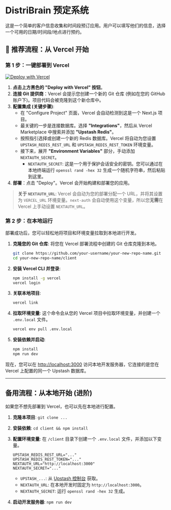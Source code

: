 # DistriBrain 预定系统

这是一个简单的客户信息收集和时间段预订应用。用户可以填写他们的信息，选择一个可用的日期/时间段/地点进行预约。

## 🚀 推荐流程：从 Vercel 开始

### 第 1 步：一键部署到 Vercel

<a href="https://vercel.com/new/clone?repository-url=https%3A%2F%2Fgithub.com%2Fdoem97%2Fsimple-form" target="_blank" rel="noopener noreferrer">
    <img src="https://vercel.com/button" alt="Deploy with Vercel" />
</a>

1.  **点击上方黑色的 "Deploy with Vercel" 按钮**。
2.  **连接 Git 提供商**：Vercel 会提示您创建一个新的 Git 仓库 (例如在您的 GitHub 账户下)。项目代码会被克隆到这个新仓库中。
3.  **配置集成 (关键步骤)**:
    - 在 "Configure Project" 页面，Vercel 会自动检测到这是一个 Next.js 项目。
    - 最关键的一步是连接数据库。选择 **"Integrations"**，然后从 Vercel Marketplace 中搜索并添加 **"Upstash Redis"**。
    - 按照指引选择或创建一个新的 Redis 数据库。Vercel 将自动为您设置 `UPSTASH_REDIS_REST_URL` 和 `UPSTASH_REDIS_REST_TOKEN` 环境变量。
    - 接下来，展开 **"Environment Variables"** 部分，手动添加 `NEXTAUTH_SECRET`。
      - `NEXTAUTH_SECRET`: 这是一个用于保护会话安全的密钥。您可以通过在本地终端运行 `openssl rand -hex 32` 生成一个随机字符串，然后粘贴到这里。
4.  **部署**：点击 "Deploy"。Vercel 会开始构建和部署您的应用。

> **关于 `NEXTAUTH_URL`**: Vercel 会自动为您的部署分配一个 URL，并将其设置为 `VERCEL_URL` 环境变量。`next-auth` 会自动使用这个变量，所以您**无需**在 Vercel 上手动设置 `NEXTAUTH_URL`。

### 第 2 步：在本地运行

部署成功后，您可以轻松地将项目和环境变量拉取到本地进行开发。

1.  **克隆您的 Git 仓库**:
    将您在 Vercel 部署流程中创建的 Git 仓库克隆到本地。
    ```bash
    git clone https://github.com/your-username/your-new-repo-name.git
    cd your-new-repo-name/client
    ```

2.  **安装 Vercel CLI 并登录**:
    ```bash
    npm install -g vercel
    vercel login
    ```

3.  **关联本地项目**:
    ```bash
    vercel link
    ```

4.  **拉取环境变量**:
    这个命令会从您的 Vercel 项目中拉取环境变量，并创建一个 `.env.local` 文件。
    ```bash
    vercel env pull .env.local
    ```

5.  **安装依赖并启动**:
    ```bash
    npm install
    npm run dev
    ```

现在，您可以在 [http://localhost:3000](http://localhost:3000) 访问本地开发服务器，它连接的是您在 Vercel 上配置的同一个 Upstash 数据库。

---

## 备用流程：从本地开始 (进阶)

如果您不想先部署到 Vercel，也可以先在本地进行配置。

1.  **克隆本项目**: `git clone ...`
2.  **安装依赖**: `cd client && npm install`
3.  **配置环境变量**:
    在 `/client` 目录下创建一个 `.env.local` 文件，并添加以下变量。

    ```env
    UPSTASH_REDIS_REST_URL="..."
    UPSTASH_REDIS_REST_TOKEN="..."
    NEXTAUTH_URL="http://localhost:3000"
    NEXTAUTH_SECRET="..."
    ```
    - `UPSTASH_...`: 从 [Upstash 控制台](https://console.upstash.com/) 获取。
    - `NEXTAUTH_URL`: 在本地开发时固定为 `http://localhost:3000`。
    - `NEXTAUTH_SECRET`: 运行 `openssl rand -hex 32` 生成。

4.  **启动开发服务器**: `npm run dev`
